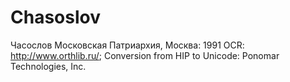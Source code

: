 # Chasoslov

Часослов
Московская Патриархия, Москва: 1991
OCR: http://www.orthlib.ru/; Conversion from HIP to Unicode: Ponomar Technologies, Inc.
